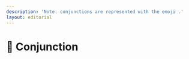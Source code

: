 ```yaml
---
description: 'Note: conjunctions are represented with the emoji .'
layout: editorial
---
```


# 🖤 Conjunction

<mark style="color:purple;"></mark>
